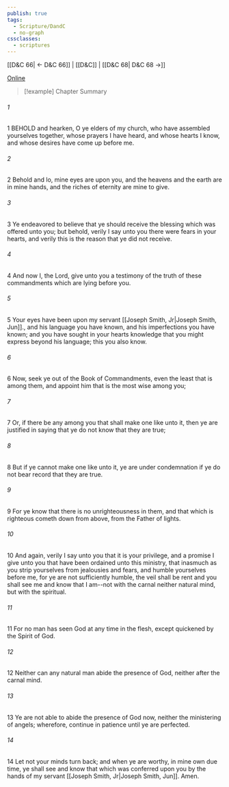 ```yaml
---
publish: true
tags:
  - Scripture/DandC
  - no-graph
cssclasses:
  - scriptures
---
```

[[D&C 66| ← D&C 66]] | [[D&C]] | [[D&C 68| D&C 68 →]]

[Online](https://churchofjesuschrist.org/study/scriptures/dc-testament/dc/67?lang=eng)

>[!example] Chapter Summary
>
###### 1
1 BEHOLD and hearken, O ye elders of my church, who have assembled yourselves together, whose prayers I have heard, and whose hearts I know, and whose desires have come up before me.
###### 2
2 Behold and lo, mine eyes are upon you, and the heavens and the earth are in mine hands, and the riches of eternity are mine to give.
###### 3
3 Ye endeavored to believe that ye should receive the blessing which was offered unto you; but behold, verily I say unto you there were fears in your hearts, and verily this is the reason that ye did not receive.
###### 4
4 And now I, the Lord, give unto you a testimony of the truth of these commandments which are lying before you.
###### 5
5 Your eyes have been upon my servant [[Joseph Smith, Jr|Joseph Smith, Jun]]., and his language you have known, and his imperfections you have known; and you have sought in your hearts knowledge that you might express beyond his language; this you also know.
###### 6
6 Now, seek ye out of the Book of Commandments, even the least that is among them, and appoint him that is the most wise among you;
###### 7
7 Or, if there be any among you that shall make one like unto it, then ye are justified in saying that ye do not know that they are true;
###### 8
8 But if ye cannot make one like unto it, ye are under condemnation if ye do not bear record that they are true.
###### 9
9 For ye know that there is no unrighteousness in them, and that which is righteous cometh down from above, from the Father of lights.
###### 10
10 And again, verily I say unto you that it is your privilege, and a promise I give unto you that have been ordained unto this ministry, that inasmuch as you strip yourselves from jealousies and fears, and humble yourselves before me, for ye are not sufficiently humble, the veil shall be rent and you shall see me and know that I am--not with the carnal neither natural mind, but with the spiritual.
###### 11
11 For no man has seen God at any time in the flesh, except quickened by the Spirit of God.
###### 12
12 Neither can any natural man abide the presence of God, neither after the carnal mind.
###### 13
13 Ye are not able to abide the presence of God now, neither the ministering of angels; wherefore, continue in patience until ye are perfected.
###### 14
14 Let not your minds turn back; and when ye are worthy, in mine own due time, ye shall see and know that which was conferred upon you by the hands of my servant [[Joseph Smith, Jr|Joseph Smith, Jun]]. Amen.




